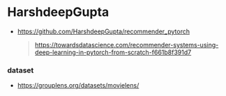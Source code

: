 # HarshdeepGupta
- https://github.com/HarshdeepGupta/recommender_pytorch
  > https://towardsdatascience.com/recommender-systems-using-deep-learning-in-pytorch-from-scratch-f661b8f391d7


### dataset
- https://grouplens.org/datasets/movielens/



